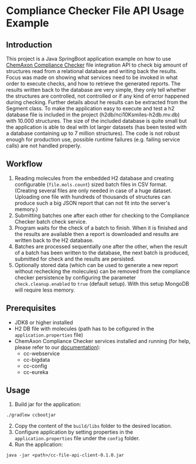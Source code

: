 # Compliance Checker File API Usage Example

## Introduction
This project is a Java SpringBoot application example on how to use [ChemAxon Compliance Checker](https://chemaxon.com/products/compliance-checker) file integration API to check big amount of structures read from a relational database and writing back the results. Focus was made on showing what services need to be invoked in what order to execute checks, and how to retrieve the generated reports. The results written back to the database are very simple, they only tell whether the structures are controlled, not controlled or if any kind of error happened during checking. Further details about he results can be extracted from the Segment class.
To make the application easy to execute and test a h2 database file is included in the project (h2db/nci10Ksmiles-h2db.mv.db) with 10.000 structures. The size of the included database is quite small but the application is able to deal with lot larger datasets (has been tested with a database containing up to 7 million structures).
The code is not robust enough for production use, possible runtime failures (e.g. failing service calls) are not handled properly.

## Workflow
1. Reading molecules from the embedded H2 database and creating configurable (`file.mols.count`) sized batch files in CSV format. (Creating several files are only needed in case of a huge dataset. Uploading one file with hundreds of thousands of structures can produce such a big JSON report that can not fit into the server's memory.)
2. Submitting batches one after each other for checking to the Compliance Checker batch check service.
3. Program waits for the check of a batch to finish. When it is finished and the results are available then a report is downloaded and results are written back to the H2 database.
4. Batches are processed sequentially one after the other, when the result of a batch has been written to the database, the next batch is produced, submitted for check and the results are persisted.
5. Optionally stored data (which can be used to generate a new report without rechecking the molecules) can be removed from the compliance checker persistence by configuring the parameter `check.cleanup.enabled` to `true` (default setup). With this setup MongoDB will require less memory.

## Prerequisites
* JDK8 or higher installed
* H2 DB file with molecules (path has to be cofigured in the `application.properties` file)
* ChemAxon Compliance Checker services installed and running (for help, please refer to our [documentation](https://docs.chemaxon.com/display/docs/Compliance+Checker)):
    * cc-webservice
    * cc-bigdata
    * cc-config
    * cc-eureka

## Usage
1. Build jar for the application:
```
./gradlew ccbootjar
```
2. Copy the content of the `build/libs` folder to the desired location.
2. Configure application by setting properties in the `application.properties` file under the `config` folder.
3. Run the application:
```
java -jar <path>/cc-file-api-client-0.1.0.jar
```

